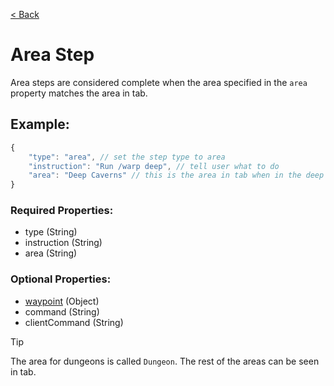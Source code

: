 [< Back](https://github.com/LilFroggy/BingoHelper-Guide-Creation-Process/blob/master/README.md#step-types)
# Area Step
Area steps are considered complete when the area specified in the ``area`` property matches the area in tab.

## Example:
```js
{
    "type": "area", // set the step type to area
    "instruction": "Run /warp deep", // tell user what to do
    "area": "Deep Caverns" // this is the area in tab when in the deep caverns
}
```
### Required Properties:
- type (String)
- instruction (String)
- area (String)

### Optional Properties:
- [waypoint](https://github.com/LilFroggy/BingoHelper-Guide-Creation-Process/blob/master/globalStepProperties/waypoint.md#waypoint-step-property) (Object)
- command (String)
- clientCommand (String)

> [!TIP]
> The area for dungeons is called ``Dungeon``. The rest of the areas can be seen in tab.
